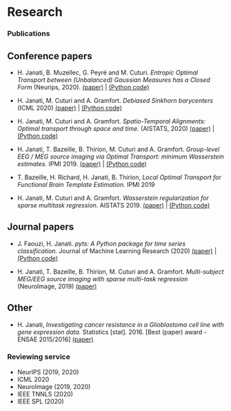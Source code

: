 # Research

### Publications


## Conference papers
- H. Janati, B. Muzellec, G. Peyré and M. Cuturi. *Entropic Optimal Transport between (Unbalanced) Gaussian Measures has a Closed Form* (Neurips, 2020).
[(paper)](https://arxiv.org/abs/2006.02572) | [(Python code)](https://github.com/hichamjanati/Entropic-OT-gaussians)

- H. Janati, M. Cuturi and A. Gramfort. *Debiased Sinkhorn barycenters* (ICML 2020)
[(paper)](https://arxiv.org/abs/2006.02575) | [(Python code)](https://github.com/hichamjanati/debiased-ot-barycenters)
- H. Janati, M. Cuturi and A. Gramfort. *Spatio-Temporal Alignments: Optimal transport through space and time.* (AISTATS, 2020)
[(paper)](https://arxiv.org/pdf/1910.03860.pdf) | [(Python code)](https://github.com/hichamjanati/spatio-temporal-alignements)

- H. Janati, T. Bazeille, B. Thirion, M. Cuturi and A. Gramfort.
*Group-level EEG / MEG source imaging via Optimal Transport: minimum Wasserstein estimates.* IPMI 2019.
[(paper)](https://arxiv.org/abs/1902.04812) | [(Python code)](https://github.com/hichamjanati/mwe)

- T. Bazeille, H. Richard, H. Janati, B. Thirion,
*Local Optimal Transport for Functional Brain Template Estimation.* IPMI 2019

- H. Janati, M. Cuturi and A. Gramfort. *Wasserstein regularization for sparse multitask regression.* AISTATS 2019.
[(paper)](http://proceedings.mlr.press/v89/janati19a.html) | [(Python code)](https://github.com/hichamjanati/mtw)


## Journal papers

- J. Faouzi, H. Janati. *pyts: A Python package for time series classification.*
Journal of Machine Learning Research (2020)
[(paper)](http://jmlr.org/(paper)s/v21/19-763.html) | [(Python code)](https://github.com/johannfaouzi/pyts)

- H. Janati, T. Bazeille, B. Thirion, M. Cuturi and A. Gramfort.
*Multi-subject MEG/EEG source imaging with sparse multi-task regression* (NeuroImage, 2019)
[(paper)](https://arxiv.org/pdf/1910.01914.pdf)



## Other
- H. Janati, *Investigating cancer resistance in a Glioblastoma cell line with gene expression
data.* Statistics [stat]. 2016.  [Best (paper) award - ENSAE 2015/2016]
[(paper)](https://hal.inria.fr/hal-01412944/document)


### Reviewing service

- NeurIPS (2019, 2020)
- ICML 2020
- NeuroImage (2019, 2020)
- IEEE TNNLS (2020)
- IEEE SPL (2020)
